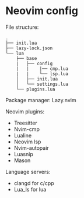 # Neovim config
File structure:
```
.
├── init.lua
├── lazy-lock.json
└── lua
    ├── base
    |   ├── config
    |   |    |── cmp.lua
    |   |    └── lsp.lua
    │   ├── init.lua
    │   └── settings.lua
    └── plugins.lua
```

Package manager: Lazy.nvim

Neovim plugins:
* Treesitter
* Nvim-cmp
* Lualine
* Neovim lsp
* Nvim-autopair
* Luasnip
* Mason

Language servers:
* clangd for c/cpp
* Lua_ls for lua
